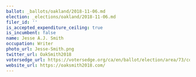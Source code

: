 ```yaml
---
ballot: _ballots/oakland/2018-11-06.md
election: _elections/oakland/2018-11-06.md
filer_id: ''
is_accepted_expenditure_ceiling: true
is_incumbent: false
name: Jesse A.J. Smith
occupation: Writer
photo_url: Jesse-Smith.png
twitter_url: OakSmith2018
votersedge_url: https://votersedge.org/ca/en/ballot/election/area/73/contests/contest/17342/candidate/139775?&county=alameda%20county&election_authority_id=1
website_url: https://oaksmith2018.com/
---
```

